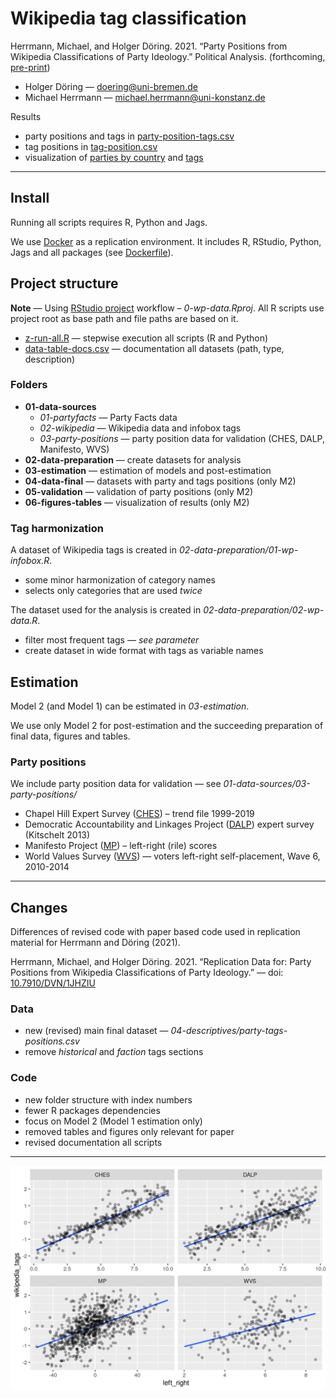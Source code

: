 # Wikipedia tag classification

Herrmann, Michael, and Holger Döring. 2021. “Party Positions from Wikipedia Classifications of Party Ideology.” Political Analysis. (forthcoming, [pre-print](https://osf.io/evxn6))

+ Holger Döring — doering@uni-bremen.de
+ Michael Herrmann — michael.herrmann@uni-konstanz.de

Results

+ party positions and tags in [party-position-tags.csv](04-data-final/party-position-tags.csv)
+ tag positions in [tag-position.csv](04-data-final/tag-position.csv)
+ visualization of [parties by country](06-figures-tables/fig-countries.pdf) and [tags](06-figures-tables/fig-tags-scaled.pdf)

---

## Install

Running all scripts requires R, Python and Jags.

We use [Docker](https://docs.docker.com/get-docker/) as a replication environment. It includes R, RStudio, Python, Jags and all packages (see [Dockerfile](Dockerfile)).

## Project structure

__Note__ — Using [RStudio project](https://support.rstudio.com/hc/en-us/articles/200526207-Using-Projects) workflow – _0-wp-data.Rproj_. All R scripts use project root as base path and file paths are based on it.

+ [z-run-all.R](z-run-all.R) — stepwise execution all scripts (R and Python)
+ [data-table-docs.csv](data-table-docs.csv) — documentation all datasets (path, type, description)

### Folders

+ __01-data-sources__
  + _01-partyfacts_ — Party Facts data
  + _02-wikipedia_ — Wikipedia data and infobox tags
  + _03-party-positions_ — party position data for validation (CHES, DALP, Manifesto, WVS)
+ __02-data-preparation__ — create datasets for analysis
+ __03-estimation__ — estimation of models and post-estimation
+ __04-data-final__ — datasets with party and tags positions (only M2)
+ __05-validation__ — validation of party positions (only M2)
+ __06-figures-tables__ — visualization of results (only M2)

### Tag harmonization

A dataset of Wikipedia tags is created in _02-data-preparation/01-wp-infobox.R_.

+ some minor harmonization of category names
+ selects only categories that are used _twice_

The dataset used for the analysis is created in _02-data-preparation/02-wp-data.R_.

+ filter most frequent tags — _see parameter_
+ create dataset in wide format with tags as variable names

## Estimation

Model 2 (and Model 1) can be estimated in _03-estimation_.

We use only Model 2 for post-estimation and the succeeding preparation of final data, figures and tables.

### Party positions

We include party position data for validation — see _01-data-sources/03-party-positions/_

+ Chapel Hill Expert Survey ([CHES](https://www.chesdata.eu/)) – trend file 1999-2019
+ Democratic Accountability and Linkages Project ([DALP](https://sites.duke.edu/democracylinkage/)) expert survey (Kitschelt 2013)
+ Manifesto Project ([MP](https://manifesto-project.wzb.eu/)) – left-right (rile) scores
+ World Values Survey ([WVS](http://www.worldvaluessurvey.org)) — voters left-right self-placement, Wave 6, 2010-2014

---

## Changes

Differences of revised code with paper based code used in replication material for Herrmann and Döring (2021).

Herrmann, Michael, and Holger Döring. 2021. “Replication Data for: Party Positions from Wikipedia Classifications of Party Ideology.” — doi: [10.7910/DVN/1JHZIU](https://doi.org/10.7910/DVN/1JHZIU)

### Data

+ new (revised) main final dataset — _04-descriptives/party-tags-positions.csv_
+ remove _historical_ and _faction_ tags sections

### Code

+ new folder structure with index numbers
+ fewer R packages dependencies
+ focus on Model 2 (Model 1 estimation only)
+ removed tables and figures only relevant for paper
+ revised documentation all scripts

---

![](05-validation/datasets-left-right.png)
